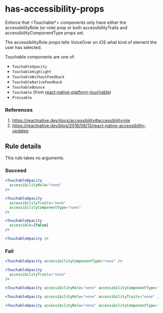 # has-accessibility-props

Enforce that <Touchable\*> components only have either the accessibilityRole (or role) prop or both accessibilityTraits and accessibilityComponentType props set.

The accessibilityRole props tells VoiceOver on iOS what kind of element the user has selected.

Touchable components are one of:

- `TouchableOpacity`
- `TouchableHighlight`
- `TouchableWithoutFeedback`
- `TouchableNativeFeedback`
- `TouchableBounce`
- `Touchable` (from [react-native-platform-touchable](https://github.com/react-community/react-native-platform-touchable))
- `Pressable`

### References

1. https://reactnative.dev/docs/accessibility#accessibilityrole
2. https://reactnative.dev/blog/2018/08/13/react-native-accessibility-updates

## Rule details

This rule takes no arguments.

### Succeed

```jsx
<TouchableOpacity
  accessibilityRole="none"
/>
```

```jsx
<TouchableOpacity
  accessibilityTraits="none"
  accessibilityComponentType="none"
/>
```

```jsx
<TouchableOpacity
  accessible={false}
/>
```

```jsx
<TouchableOpacity />
```

### Fail

```jsx
<TouchableOpacity accessibilityComponentType="none" />
```

```jsx
<TouchableOpacity
  accessibilityTraits="none"
/>
```

```jsx
<TouchableOpacity accessibilityRole="none" accessibilityComponentType="none" />
```

```jsx
<TouchableOpacity accessibilityRole="none" accessibilityTraits="none" />
```

```jsx
<TouchableOpacity accessibilityRole="none" accessibilityComponentType="none" accessibilityTraits="none" />
```

